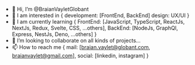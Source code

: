 - 👋 Hi, I’m @BraianVayletGlobant
- 👀 I am interested in 
  {
    development: [FrontEnd, BackEnd]
    design: UX/UI
  }
- 🌱 I am currently learning 
  {
    FrontEnd: [JavaScript, TypeScript, ReactJs, NextJs, Redux, Svelte, CSS, ...others],
    BackEnd: [NodeJs, GraphQl, Express, NestJs, Deno, ...others]
  }
- 💞️ I’m looking to collaborate on all kinds of projects...
- 📫 How to reach me 
  {
    mail: [braian.vaylet@globant.com, braianvaylet@gmail.com],
    social: [linkedin, instagram]
   }
<!---
BraianVayletGlobant/BraianVayletGlobant is a ✨ special ✨ repository because its `README.md` (this file) appears on your GitHub profile.
You can click the Preview link to take a look at your changes.
--->
